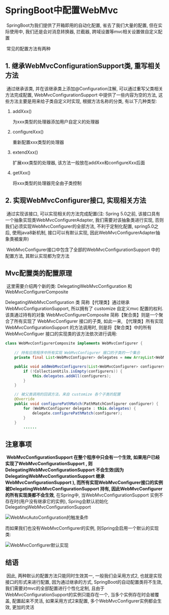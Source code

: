 # SpringBoot中配置WebMvc

​		SpringBoot为我们提供了开箱即用的自动化配置, 省去了我们大量的配置, 但在实际使用中, 我们还是会对消息转换器, 拦截器, 跨域设置等mvc相关设置做自定义配置

​		常见的配置方法有两种

## 1. 继承WebMvcConfigurationSupport类, 重写相关方法

​		通过继承该类, 并在该继承类上添加@Configuration注解, 可以通过重写父类相关方法完成配置, WebMvcConfigurationSupport 中提供了一些内容为空的方法, 这些方法主要是用来给子类自定义时实现, 根据方法名称的分类, 有以下几种类型:

1. addXxx()

   为xxx类型的处理器添加用户自定义的处理器

2. configureXxx()

   重新配置xxx类型的处理器
   
3. extendXxx()

   扩展xxx类型的处理器, 该方法一般放在addXxx和configureXxx后面
   
4. getXxx()

   将xxx类型的处理器完全由子类控制

## 2. 实现WebMvcConfigurer接口, 实现相关方法

​		通过实现该接口, 可以实现相关的方法完成配置(注: Spring 5.0之前, 该接口具有一个抽象实现类WebMvcConfigurerAdapter, 我们需要对该抽象类进行实现, 否则我们必须实现WebMvcConfigurer的全部方法, 不利于定制化配置, spring5.0之后, 使用java8新机制, 接口可以有默认实现, 因此WebMvcConfigurerAdapter抽象类被废弃)

​		WebMvcConfigurer接口中包含了全部的WebMvcConfigurationSupport 中的配置方法, 其默认实现都为空方法



## Mvc配置类的配置原理

​		这里需要介绍两个新的类: DelegatingWebMvcConfiguration 和 WebMvcConfigurerComposite 

DelegatingWebMvcConfiguration 类 简称【代理类】通过继承 WebMvcConfigurationSupport, 所以拥有了 customize 自定义mvc 配置的权利. 该类通过持有的对象 WebMvcConfigurerComposite 简称【聚合类】则是一个聚合了所有实现了 WebMvcConfigurer 接口的子类, 如此一来, 【代理类】所有实现 WebMvcConfigurationSupport 的方法调用时, 则是将【聚合类】中的所有WebMvcConfiguer 接口的实现类的该方法依次进行调用:

```java
class WebMvcConfigurerComposite implements WebMvcConfigurer {
    
    // 持有应用程序中所有实现 WebMvcConfigurer 接口的子类的一个集合
    private final List<WebMvcConfigurer> delegates = new ArrayList<WebMvcConfigurer>();

    public void addWebMvcConfigurers(List<WebMvcConfigurer> configurers) {
        if (!CollectionUtils.isEmpty(configurers)) {
            this.delegates.addAll(configurers);
        }
    }

    // 被父类调用的回调方法，来自 customize 各个子类的配置
    @Override
    public void configurePathMatch(PathMatchConfigurer configurer) {
        for (WebMvcConfigurer delegate : this.delegates) {
            delegate.configurePathMatch(configurer);
        }
    }
        ......
```



## 注意事项

​		**WebMvcConfigurationSupport 在整个程序中只会有一个生效, 如果用户已经实现了WebMvcConfigurationSupport , 则DelegatingWebMvcConfigurationSupport 不会生效(因为DelegatingWebMvcConfigurationSupport 继承WebMvcConfigurationSupport ), 而所有实现WebMvcConfigurer接口的实例被DelegatingWebMvcConfigurationSupport 持有, 因此WebMvcConfigurer的所有实现类都不会生效**, 在Spring中, 当WebMvcConfigurationSupport 实例不存在时(用户没有继承它的实例), Spring会默认初始化DelegatingWebMvcConfigurationSupport 

![WebMvcAutoConfiguration的触发条件](D:\notes\img\WebMvcAutoConfiguration的触发条件.png)

而如果我们也没有WebMvcConfigurer的实例, 则Spring会启用一个默认的实现类:

![WebMvcConfigurer默认实现](D:\notes\img\WebMvcConfigurer默认实现.png)



## 结语

​		因此, 两种默认的配置方法只能同时生效其一, 一般我们会采用方式2, 也就是实现接口的形式来进行配置, 因为通过继承的方式, SpringBoot的自动配置类将不生效, 我们需要对mvc的全部配置进行个性化定制, 且由于WebMvcConfigurationSupport的实例只能存在一个, 当多个实例存在时会被覆盖, 配置起来不灵活, 如果采用方式2来配置, 多个WebMvcConfigurer实例都会生效, 更加的灵活